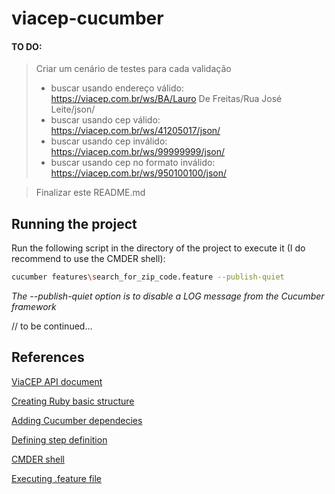 # viacep-cucumber

#### TO DO:
> Criar um cenário de testes para cada validação
> - buscar usando endereço válido: https://viacep.com.br/ws/BA/Lauro De Freitas/Rua José Leite/json/
> - buscar usando cep válido: https://viacep.com.br/ws/41205017/json/
> - buscar usando cep inválido: https://viacep.com.br/ws/99999999/json/
> - buscar usando cep no formato inválido: https://viacep.com.br/ws/950100100/json/
 
> Finalizar este README.md

## Running the project
Run the following script in the directory of the project to execute it (I do recommend to use the CMDER shell):

```sh
cucumber features\search_for_zip_code.feature --publish-quiet
```

 *The --publish-quiet option is to disable a LOG message from the Cucumber framework*
 
// to be continued...

## References
[ViaCEP API document](https://viacep.com.br/)

[Creating Ruby basic structure](https://stackoverflow.com/questions/30358612/how-to-create-a-gemfile)

[Adding Cucumber dependecies](https://cucumber.io/docs/installation/ruby/)

[Defining step definition](https://www.guru99.com/cucumber-basics.html)

[CMDER shell](https://cmder.net/)

[Executing .feature file](https://www.youtube.com/watch?v=YcepXZ2VR0I)
